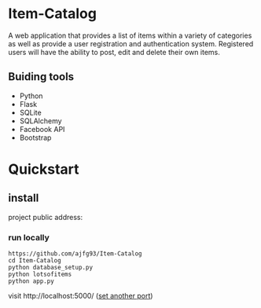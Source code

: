 # Item-Catalog
A web application that provides a list of items within a variety of categories as well as provide a user registration and authentication system. Registered users will have the ability to post, edit and delete their own items. 

## Buiding tools
* Python
* Flask
* SQLite
* SQLAlchemy
* Facebook API
* Bootstrap

# Quickstart

## install
project public address:

### run locally
```
https://github.com/ajfg93/Item-Catalog
cd Item-Catalog
python database_setup.py 
python lotsofitems
python app.py
```
visit http://localhost:5000/ ([set another port](https://github.com/ajfg93/Item-Catalog/blob/master/app.py#L335))



